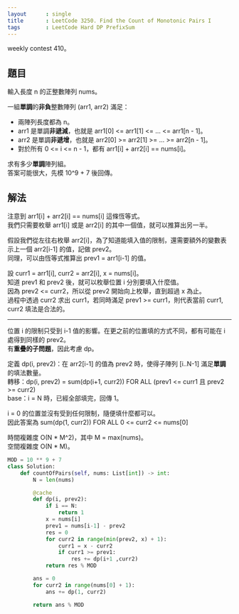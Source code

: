 ```yaml
---
layout      : single
title       : LeetCode 3250. Find the Count of Monotonic Pairs I
tags        : LeetCode Hard DP PrefixSum
---
```

weekly contest 410。  

## 題目

輸入長度 n 的正整數陣列 nums。  

一組**單調**的**非負**整數陣列 (arr1, arr2) 滿足：  

- 兩陣列長度都為 n。  
- arr1 是單調**非遞減**，也就是 arr1[0] <= arr1[1] <= ... <= arr1[n - 1]。  
- arr2 是單調**非遞增**，也就是 arr2[0] >= arr2[1] >= ... >= arr2[n - 1]。  
- 對於所有 0 <= i <= n - 1，都有 arr1[i] + arr2[i] == nums[i]。  

求有多少**單調**陣列組。  
答案可能很大，先模 10^9 + 7 後回傳。  

## 解法

注意到 arr1[i] + arr2[i] == nums[i] 這條恆等式。  
我們只需要枚舉 arr1[i] 或是 arr2[i] 的其中一個值，就可以推算出另一半。  

假設我們從左往右枚舉 arr2[i]，為了知道能填入值的限制，還需要額外的變數表示上一個 arr2[i-1] 的值，記做 prev2。  
同理，可以由恆等式推算出 prev1 = arr1[i-1] 的值。  

設 curr1 = arr1[i], curr2 = arr2[i], x = nums[i]。  
知道 prev1 和 prev2 後，就可以枚舉位置 i 分別要填入什麼值。  
因為 prev2 <= curr2，所以從 prev2 開始向上枚舉，直到超過 x 為止。  
過程中透過 curr2 求出 curr1，若同時滿足 prev1 >= curr1，則代表當前 curr1, curr2 填法是合法的。  

---

位置 i 的限制只受到 i-1 值的影響。在更之前的位置填的方式不同，都有可能在 i 處得到同樣的 prev2。  
有**重疊的子問題**，因此考慮 dp。  

定義 dp(i, prev2)：在 arr2[i-1] 的值為 prev2 時，使得子陣列 [i..N-1] 滿足**單調**的填法數量。  
轉移：dp(i, prev2) = sum(dp(i+1, curr2)) FOR ALL (prev1 <= curr1 且 prev2 >= curr2)  
base：i = N 時，已經全部填完，回傳 1。  

i = 0 的位置並沒有受到任何限制，隨便填什麼都可以。  
因此答案為 sum(dp(1, curr2)) FOR ALL 0 <= curr2 <= nums[0]

時間複雜度 O(N \* M^2)，其中 M = max(nums)。  
空間複雜度 O(N \* M)。  

```python
MOD = 10 ** 9 + 7
class Solution:
    def countOfPairs(self, nums: List[int]) -> int:
        N = len(nums)

        @cache
        def dp(i, prev2):
            if i == N:
                return 1
            x = nums[i]
            prev1 = nums[i-1] - prev2
            res = 0
            for curr2 in range(min(prev2, x) + 1):
                curr1 = x - curr2
                if curr1 >= prev1:
                    res += dp(i+1 ,curr2)
            return res % MOD

        ans = 0
        for curr2 in range(nums[0] + 1):
            ans += dp(1, curr2)

        return ans % MOD
```
